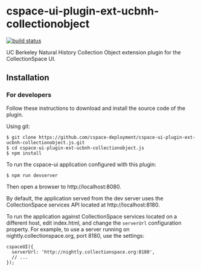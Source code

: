 # cspace-ui-plugin-ext-ucbnh-collectionobject

[![build status](https://travis-ci.org/cspace-deployment/cspace-ui-plugin-ext-ucbnh-collectionobject.js.svg?branch=master)](https://travis-ci.org/cspace-deployment/cspace-ui-plugin-ext-ucbnh-collectionobject.js)

UC Berkeley Natural History Collection Object extension plugin for the CollectionSpace UI.

## Installation

### For developers

Follow these instructions to download and install the source code of the plugin.

Using git:

```
$ git clone https://github.com/cspace-deployment/cspace-ui-plugin-ext-ucbnh-collectionobject.js.git
$ cd cspace-ui-plugin-ext-ucbnh-collectionobject.js
$ npm install
```

To run the cspace-ui application configured with this plugin:

```
$ npm run devserver
```

Then open a browser to http://localhost:8080.

By default, the application served from the dev server uses the CollectionSpace services API
located at http://localhost:8180.

To run the application against CollectionSpace services located on a different host, edit
index.html, and change the `serverUrl` configuration property. For example, to use a server running
on nightly.collectionspace.org, port 8180, use the settings:

```
cspaceUI({
  serverUrl: 'http://nightly.collectionspace.org:8180',
  // ...
});
```
